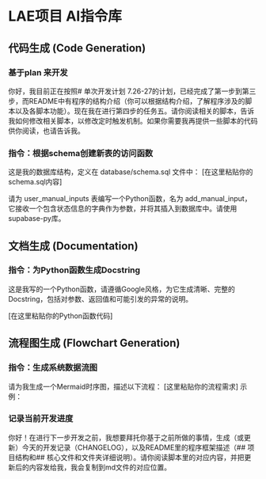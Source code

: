 # LAE项目 AI指令库

## 代码生成 (Code Generation)

### 基于plan 来开发 
你好，我目前正在按照# 单次开发计划 7.26-27的计划，已经完成了第一步到第三步，而README中有程序的结构介绍（你可以根据结构介绍，了解程序涉及的脚本以及各脚本功能）。现在我在进行第四步的任务五。请你阅读相关的脚本，告诉我如何修改相关脚本，以修改定时触发机制。如果你需要我再提供一些脚本的代码供你阅读，也请告诉我。

### 指令：根据schema创建新表的访问函数
这是我的数据库结构，定义在 database/schema.sql 文件中：
[在这里粘贴你的schema.sql内容]

请为 user_manual_inputs 表编写一个Python函数，名为 add_manual_input，它接收一个包含状态信息的字典作为参数，并将其插入到数据库中。请使用supabase-py库。


## 文档生成 (Documentation)

### 指令：为Python函数生成Docstring
这是我写的一个Python函数，请遵循Google风格，为它生成清晰、完整的Docstring，包括对参数、返回值和可能引发的异常的说明。

[在这里粘贴你的Python函数代码]


## 流程图生成 (Flowchart Generation)

### 指令：生成系统数据流图
请为我生成一个Mermaid时序图，描述以下流程：
[这里粘贴你的流程需求]
示例：
<!-- 用户在手机App上手动输入情绪和精力。

手机App将这些信息打包成JSON，写入Supabase的input表。

电脑上的Python脚本监听到input表的变化。

脚本读取新数据，进行分析，并将结果（如推荐活动）写入Supabase的output表。

手机App监听到output表的变化，读取结果并展示给用户。 -->


### 记录当前开发进度
你好！在进行下一步开发之前，我想要拜托你基于之前所做的事情，生成（或更新）今天的开发记录（CHANGELOG），以及README里的程序框架描述（## 项目结构和## 核心文件和文件夹详细说明）。请你阅读脚本里的对应内容，并把更新后的内容发给我，我会复制到md文件的对应位置。